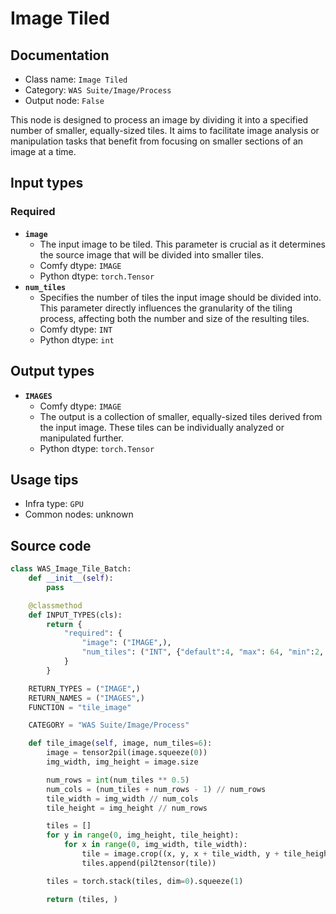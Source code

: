 # Image Tiled
## Documentation
- Class name: `Image Tiled`
- Category: `WAS Suite/Image/Process`
- Output node: `False`

This node is designed to process an image by dividing it into a specified number of smaller, equally-sized tiles. It aims to facilitate image analysis or manipulation tasks that benefit from focusing on smaller sections of an image at a time.
## Input types
### Required
- **`image`**
    - The input image to be tiled. This parameter is crucial as it determines the source image that will be divided into smaller tiles.
    - Comfy dtype: `IMAGE`
    - Python dtype: `torch.Tensor`
- **`num_tiles`**
    - Specifies the number of tiles the input image should be divided into. This parameter directly influences the granularity of the tiling process, affecting both the number and size of the resulting tiles.
    - Comfy dtype: `INT`
    - Python dtype: `int`
## Output types
- **`IMAGES`**
    - Comfy dtype: `IMAGE`
    - The output is a collection of smaller, equally-sized tiles derived from the input image. These tiles can be individually analyzed or manipulated further.
    - Python dtype: `torch.Tensor`
## Usage tips
- Infra type: `GPU`
- Common nodes: unknown


## Source code
```python
class WAS_Image_Tile_Batch:
    def __init__(self):
        pass

    @classmethod
    def INPUT_TYPES(cls):
        return {
            "required": {
                "image": ("IMAGE",),
                "num_tiles": ("INT", {"default":4, "max": 64, "min":2, "step":1}),
            }
        }

    RETURN_TYPES = ("IMAGE",)
    RETURN_NAMES = ("IMAGES",)
    FUNCTION = "tile_image"

    CATEGORY = "WAS Suite/Image/Process"

    def tile_image(self, image, num_tiles=6):
        image = tensor2pil(image.squeeze(0))
        img_width, img_height = image.size

        num_rows = int(num_tiles ** 0.5)
        num_cols = (num_tiles + num_rows - 1) // num_rows
        tile_width = img_width // num_cols
        tile_height = img_height // num_rows

        tiles = []
        for y in range(0, img_height, tile_height):
            for x in range(0, img_width, tile_width):
                tile = image.crop((x, y, x + tile_width, y + tile_height))
                tiles.append(pil2tensor(tile))

        tiles = torch.stack(tiles, dim=0).squeeze(1)

        return (tiles, )

```
